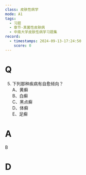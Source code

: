 ```yaml
---
class: 皮肤性病学
mode: A1
tags:
  - 习题
  - 章节-真菌性皮肤病
  - 中南大学皮肤性病学习题集
record:
  - timestamps: 2024-09-13-17:24:50
    score: 0
---
```


# Q
5. 下列那种疾病有自愈倾向？  
A、黄癣  
B、白癣  
C、黑点癣  
D、体癣  
E、足癣  
# A
B
# D
